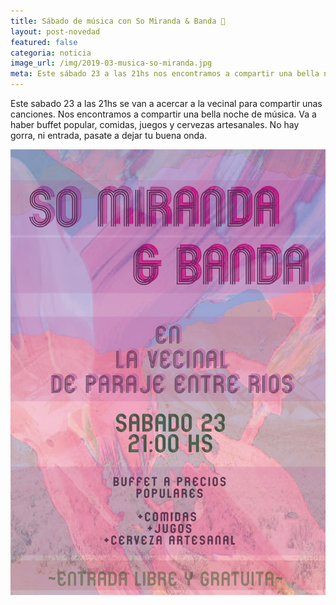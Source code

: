 ```yaml
---
title: Sábado de música con So Miranda & Banda 🎵
layout: post-novedad
featured: false
categoria: noticia
image_url: /img/2019-03-musica-so-miranda.jpg
meta: Este sábado 23 a las 21hs nos encontramos a compartir una bella noche de música. No hay gorra, ni entrada, pasa a dejar una buena onda.
---
```


<p>
	Este sabado 23 a las 21hs se van a acercar a la vecinal para compartir unas canciones. Nos encontramos a compartir una bella noche de música. Va a haber buffet popular, comidas, juegos y cervezas artesanales.
	No hay gorra, ni entrada, pasate a dejar tu buena onda.
</p>

<div style="position: relative;">
	<div class="gallery col-3">
		<a style="width: 100%;" href="/img/2019-03-musica-so-miranda.jpg" data-fancybox="images" data-srcset="/img/2019-03-musica-so-miranda.jpg" class="item-gallery">
			<img src="/img/2019-03-musica-so-miranda.jpg" />
		</a>
	</div>
</div>
